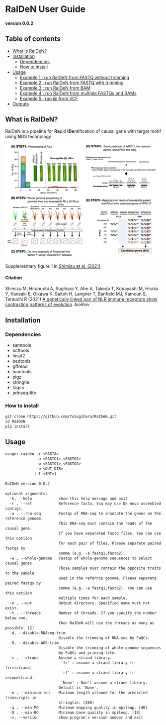 # RaIDeN User Guide
#### version 0.0.2


## Table of contents
- [What is RaIDeN?](#What-is-RaIDeN)
- [Installation](#Installation)
  + [Dependencies](#Dependencies)
  + [How to install](#How-to-install)
- [Usage](#Usage)
  + [Example 1 : run RaIDeN from FASTQ without trimming](#Example-1--run-RaIDeN-from-FASTQ-without-trimming)
  + [Example 2 : run RaIDeN from FASTQ with trimming](#Example-2--run-RaIDeN-from-FASTQ-with-trimming)
  + [Example 3 : run RaIDeN from BAM](#Example-3--run-RaIDeN-from-BAM)
  + [Example 4 : run RaIDeN from multiple FASTQs and BAMs](#Example-4--run-RaIDeN-from-multiple-FASTQs-and-BAMs)
  + [Example 5 : run jiji from VCF](#Example-5--run-QTL-plot-from-VCF)
- [Outputs](#Outputs)



## What is RaIDeN?
RaIDeN is a pipeline for **Ra**pid **IDe**ntification of causal gene with target motif using **N**GS technology

<img src="https://github.com/YuSugihara/RaIDeN/blob/master/images/Fig.S1.png" width=700>

Supplementary figure 1 in [Shimizu et al. (2021)](https://www.biorxiv.org/content/10.1101/2021.09.01.458560v1)

#### Citation
Shimizu M, Hirabuchi A, Sugihara Y, Abe A, Takeda T, Kobayashi M, Hiraka Y, Kanzaki E, Oikawa K, Saitoh H, Langner T, Banfield MJ, Kamoun S, Terauchi R (2021) [A genetically linked pair of NLR immune receptors show contrasting patterns of evolution](https://www.biorxiv.org/content/10.1101/2021.09.01.458560v1). _bioRxiv_



## Installation

### Dependencies
- samtools
- bcftools
- hisat2
- bedtools
- gffread
- bamtools
- pigz
- stringtie
- faqcs
- prinseq-lite

### How to install
```
git clone https://github.com/YuSugihara/RaIDeN.git
cd RaIDeN
pip install .
```

## Usage

```
usage: raiden -r <FASTA>
              -a <FASTQ1>,<FASTQ2> 
              -w <FASTQ1>,<FASTQ2>
              -o <OUT_DIR> 
             [-t <INT>]

RaIDeN version 0.0.2

optional arguments:
  -h, --help            show this help message and exit
  -r , --ref            Reference fasta. You may use De novo assembled contigs.
  -a , --rna-seq        Fastqs of RNA-seq to annotate the genes on the reference genome.
                        This RNA-seq must contain the reads of the causal gene.
                        If you have separated fastq files, You can use this optiion
                        for each pair of files. Please separate paired fastqs by
                        comma (e.g. -a fastq1,fastq2).
  -w , --whole-genome   Fastqs of whole-genome sequences to select causal genes.
                        Those samples must contain the opposite traits to the sample
                        used in the refernce genome. Please separate paired fastqs by
                        comma (e.g. -a fastq1,fastq2). You can use this optiion
                        multiple times for each sample.
  -o , --out            Output directory. Specified name must not exist.
  -t , --threads        Number of threads. If you specify the number below one,
                        then RaIDeN will use the threads as many as possible. [2]
  -d, --disable-RNAseq-trim
                        Disable the trimming of RNA-seq by FaQCs.
  -D, --disable-WGS-trim
                        Disable the trimming of whole-genome sequences
                        by FaQCs and prinseq-lite.
  -s , --strand         Assume a strand library.
                         'fr' : assume a strand library fr-firststrand.
                         'rf' : assume a strand library fr-secondstrand.
                         'None' : Don't assume a strand library.
                        Default is 'None'.
  -m , --minimum-len    Minimum length allowed for the predicted transcripts in
                        stringtie. [200]
  -q , --min-MQ         Minimum mapping quality in mpileup. [40]
  -Q , --min-BQ         Minimum base quality in mpileup. [18]
  -v, --version         show program's version number and exit
```
